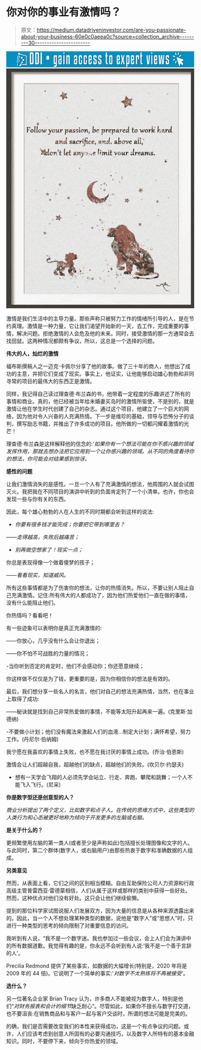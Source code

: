 # 你对你的事业有激情吗？

> 原文：<https://medium.datadriveninvestor.com/are-you-passionate-about-your-business-60e0c0aeea0c?source=collection_archive---------30----------------------->

[![](img/7aa0409c1419889ecbba14b032ff721a.png)](http://www.track.datadriveninvestor.com/1B9E)![](img/e911020d5f1ea00c3ed1f326cff27888.png)

激情是我们生活中的主导力量。那些声称只被努力工作的情绪所引导的人，是在节约真理。激情是一种力量，它让我们渴望开始新的一天，去工作，完成重要的事情，解决问题。拒绝激情的人会危及他的未来。同时，接受激情的那一方通常会去找田鼠。这两种情况都颇有争议，所以，这总是一个选择的问题。

**伟大的人，灿烂的激情**

福布斯撰稿人之一迈克·卡佩尔分享了他的故事。做了三十年的商人，他想出了成功的主意，并把它们变成了现实。事实上，他证实，让他能够启动雄心勃勃和非同寻常的项目的最伟大的东西正是激情。

同样，我记得自己读过理查德·布兰森的书，他带着一定程度的乐趣讲述了所有的事情和商业。真的，他已经被当年给未婚妻买岛时的激情所驱使，不是别的，就是激情让他在学生时代创建了自己的杂志。通过这个项目，他建立了一个巨大的网络，因为他对令人兴奋的人充满热情。下一步是维珍的基础，领导与恐怖分子的谈判，撰写励志书籍，并推出了许多成功的项目。他所做的一切都闪耀着激情的光芒！

理查德·布兰森是这样解释他的信念的:'*如果你有一个想法可能在你不感兴趣的领域发挥作用，那就去想办法把它应用到一个让你感兴趣的领域。从不同的角度看待你的想法，你可能会对结果感到惊讶。*

**感性的问题**

让我们激情消失的是感性。一旦一个人有了充满激情的想法，他周围的人就会试图灭火。我把我在不同项目的演讲中听到的负面肯定列了一个小清单。也许，你也会发现一些与你有关的东西。

因此，每个雄心勃勃的人在人生的不同时期都会听到这样的说法:

- *你要有很多钱才能完成；你要把它带到哪里去？*

——*走得越高，失败后越痛苦；*

- *别再做空想家了！现实一点；*

你总是表现得像一个做着傻梦的孩子；

——*看看现实，知道威风。*

所有这些事情都是为了伤害你的想法，让你的热情消失。所以，不要让别人阻止自己充满激情。记住:所有伟大的人都成功了，因为他们热爱他们一直在做的事情，没有什么能阻止他们。

你热情吗？看看吧！

有一些迹象可以表明你是真正充满激情的:

——你放心，几乎没有什么会让你退出；

——你不怕不可战胜的力量的情况；

-当你听到否定的肯定时，他们不会感动你；你还愿意继续；

你这样做不仅仅是为了钱，更重要的是，因为你相信你的想法是有效的。

最后，我们想分享一些名人的名言，他们对自己的想法充满热情，当然，也在事业上取得了成功:

——秘诀就是找到自己非常热爱做的事情，不能等太阳升起再来一遍。(克里斯·加德纳)

-不要做小计划；他们没有魔法来激起人们的血液…制定大计划；满怀希望，努力工作。(丹尼尔·伯纳姆)

我宁愿在我喜欢的事情上失败，也不愿在我讨厌的事情上成功。(乔治·伯恩斯)

激情会让人们超越自我，超越他们的缺点，超越他们的失败。(坎贝尔·约瑟夫)

*   想有一天学会飞翔的人必须先学会站立、行走、奔跑、攀爬和跳舞；一个人不能飞入飞行。(尼采)

**你是数字型还是创意型的人？**

*商业分析提出了两个定义，比如数字和点子人。在传统的思维方式中，这些类型的人类行为和心态被更好地称为倾向于开发更多的左脑或右脑。*

**是关于什么的？**

更频繁使用左脑的第一类人(或者至少是声称如此)包括擅长处理图像和文字的人。与此同时，第二个群体(数字人，或右脑用户)由那些热衷于数字和准确数据的人组成。

**另类意见**

然而，从表面上看，它们之间的区别相当模糊。自由互助保险公司人力资源和行政高级主管普雷西亚·雷德蒙相信，人们从属于这样或那样的类别中获得一些好处。然而，这种优点对他们没有好处。这只会让他们继续偷懒。

提到的那位科学家试图说服人们发展双方，因为大量的信息是从各种来源透露出来的。因此，当一个人不想处理某种类型的数据，说他是“数字人”或“思想人”时，只进行一种类型的思考的倾向限制了对重要信息的访问。

我听到有人说，“我不是一个数字迷。我也参加过一些会议，会上人们会为演讲中的所有数据道歉。我觉得有趣的是，你永远不会听到有人说:‘我不是一个善于言辞的人’。

Precilia Redmond 提供了某些事实，如数据的大幅增长(特别是，2020 年将是 2009 年的 44 倍)。它说明了一个简单的事实:'*对数字不太熟练将不再被接受'*。

**选什么？**

另一位著名企业家 Brian Tracy 认为，许多商人不能被视为数字人，特别是他们“*对财务报表和会计的细节*缺乏耐心”。尽管如此，如果你不擅长与数字打交道，也不要沮丧:在销售商品和与客户一起与客户交谈时，所谓的想法可能是完美的。

的确，我们是否需要改变我们的本性来获得成功，这是一个有点争议的问题。或许，人们应该考虑到创意人所固有的必要沟通技巧，以及数字人所特有的基本金融知识。同时，不要停下来，倾向于你热爱的领域。